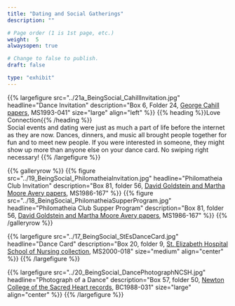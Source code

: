 ```yaml
---
title: "Dating and Social Gatherings"
description: ""

# Page order (1 is 1st page, etc.)
weight:  5
alwaysopen: true

# Change to false to publish.
draft: false

type: "exhibit"
---
```


{{% largefigure src="../21a_BeingSocial_CahillInvitation.jpg"
                headline="Dance Invitation"
                description="Box 6, Folder 24, [George Cahill papers](https://bc-primo.hosted.exlibrisgroup.com/primo-explore/fulldisplay?docid=ALMA-BC21422082920001021&context=L&vid=bclib_new&search_scope=bcl&tab=bcl_only&lang=en_US), MS1993-041"
                size="large" align="left" %}}
{{% heading %}}Love Connection{{% /heading %}}  
Social events and dating were just as much a part of life before the internet as they are now. Dances, dinners, and music all brought people together for fun and to meet new people. If you were interested in someone, they might show up more than anyone else on your dance card. No swiping right necessary!
{{% /largefigure %}}

{{% galleryrow %}}
{{% figure src="../19_BeingSocial_PhilomatheiaInvitation.jpg"
            headline="Philomatheia Club Invitation"
            description="Box 81, folder 56, [David Goldstein and Martha Moore Avery papers](https://bc-primo.hosted.exlibrisgroup.com/primo-explore/fulldisplay?docid=ALMA-BC21387017070001021&context=L&vid=bclib_new&search_scope=bcl&tab=bcl_only&lang=en_US), MS1986-167"
%}}
{{% figure src="../18_BeingSocial_PhilomatheiaSupperProgram.jpg"
            headline="Philomatheia Club Supper Program"
            description="Box 81, folder 56, [David Goldstein and Martha Moore Avery papers](https://bc-primo.hosted.exlibrisgroup.com/primo-explore/fulldisplay?docid=ALMA-BC21387017070001021&context=L&vid=bclib_new&search_scope=bcl&tab=bcl_only&lang=en_US), MS1986-167"
%}}
{{% /galleryrow %}}

{{% largefigure src="../17_BeingSocial_StEsDanceCard.jpg"
            headline="Dance Card"
            description="Box 20, folder 9, [St. Elizabeth Hospital School of Nursing collection](https://bc-primo.hosted.exlibrisgroup.com/primo-explore/fulldisplay?docid=ALMA-BC21459187360001021&context=L&vid=bclib_new&search_scope=bcl&tab=bcl_only&lang=en_US), MS2000-018"
            size="medium" align="center"
%}}
{{% /largefigure %}}

{{% largefigure src="../20_BeingSocial_DancePhotographNCSH.jpg"
            headline="Photograph of a Dance"
            description="Box 57, folder 50, [Newton College of the Sacred Heart records](https://bc-primo.hosted.exlibrisgroup.com/primo-explore/fulldisplay?docid=ALMA-BC21323284070001021&context=L&vid=bclib_new&search_scope=bcl&tab=bcl_only&lang=en_US), BC1988-031"
            size="large" align="center"
%}}
{{% /largefigure %}}
